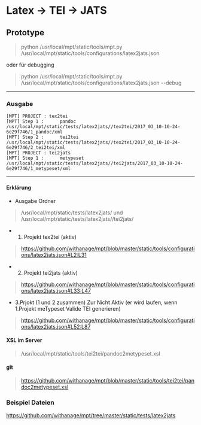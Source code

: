 
# Latex -> TEI -> JATS

## Prototype
> python /usr/local/mpt/static/tools/mpt.py /usr/local/mpt/static/tools/configurations/latex2jats.json

oder  für debugging

> python /usr/local/mpt/static/tools/mpt.py /usr/local/mpt/static/tools/configurations/latex2jats.json --debug

---

### Ausgabe
```
[MPT] PROJECT : tex2tei
[MPT] Step 1 :      pandoc
/usr/local/mpt/static/tests/latex2jats//tex2tei/2017_03_10-10-24-6e29f746/1_pandoc/xml
[MPT] Step 2 :      tei2tei
/usr/local/mpt/static/tests/latex2jats//tex2tei/2017_03_10-10-24-6e29f746/2_tei2tei/xml
[MPT] PROJECT : tei2jats
[MPT] Step 1 :      metypeset
/usr/local/mpt/static/tests/latex2jats//tei2jats/2017_03_10-10-24-6e29f746/1_metypeset/xml
```
----

#### Erklärung

- Ausgabe Ordner

> /usr/local/mpt/static/tests/latex2jats/ und /usr/local/mpt/static/tests/latex2jats//tei2jats/ 

-  1. Projekt tex2tei (aktiv)

> https://github.com/withanage/mpt/blob/master/static/tools/configurations/latex2jats.json#L2:L31

- 2. Projekt tei2jats (aktiv)

> https://github.com/withanage/mpt/blob/master/static/tools/configurations/latex2jats.json#L33:L47

- 3.Prjokt (1 und 2 zusammen) Zur Nicht Aktiv (er wird laufen, wenn 1.Projekt  meTypeset Valide TEI generieren)

> https://github.com/withanage/mpt/blob/master/static/tools/configurations/latex2jats.json#L52:L87

####  XSL im Server

> /usr/local/mpt/static/tools/tei2tei/pandoc2metypeset.xsl

#### git

> https://github.com/withanage/mpt/blob/master/static/tools/tei2tei/pandoc2metypeset.xsl

### Beispiel Dateien

https://github.com/withanage/mpt/tree/master/static/tests/latex2jats



    
